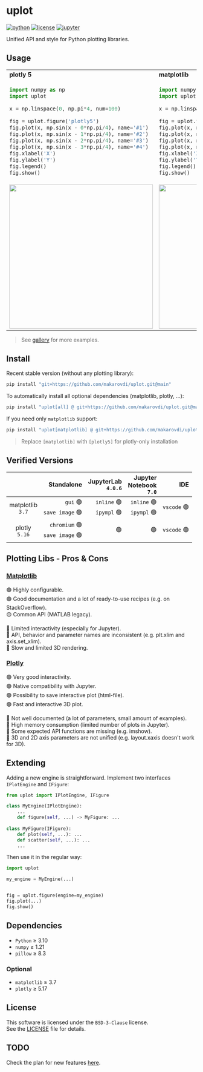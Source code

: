 # uplot

[![python](https://img.shields.io/badge/Python-3.10-blue?logo=python&logoColor=white)](https://docs.python.org/3/whatsnew/3.10.html)
[![license](https://img.shields.io/badge/License-BSD%203--Clause-green)](https://choosealicense.com/licenses/mit/)
[![jupyter](https://img.shields.io/badge/Jupyter-Lab-F37626.svg?style=flat&logo=Jupyter)](https://jupyterlab.readthedocs.io/en/stable)

Unified API and style for Python plotting libraries.

## Usage

<table style="border-collapse: collapse; border-style: hidden;">

<tr>
<td> <b>plotly 5</b> </td> <td> <b>matplotlib</b> </td>
</tr>

<tr>
<td>

```python
import numpy as np
import uplot

x = np.linspace(0, np.pi*4, num=100)

fig = uplot.figure('plotly5')
fig.plot(x, np.sin(x - 0*np.pi/4), name='#1')
fig.plot(x, np.sin(x - 1*np.pi/4), name='#2')
fig.plot(x, np.sin(x - 2*np.pi/4), name='#3')
fig.plot(x, np.sin(x - 3*np.pi/4), name='#4')
fig.xlabel('X')
fig.ylabel('Y')
fig.legend()
fig.show()
```
</td>
<td>

```python
import numpy as np
import uplot

x = np.linspace(0, np.pi*4, num=100)

fig = uplot.figure('matplotlib')
fig.plot(x, np.sin(x - 0*np.pi/4), name='#1')
fig.plot(x, np.sin(x - 1*np.pi/4), name='#2')
fig.plot(x, np.sin(x - 2*np.pi/4), name='#3')
fig.plot(x, np.sin(x - 3*np.pi/4), name='#4')
fig.xlabel('X')
fig.ylabel('Y')
fig.legend()
fig.show()
```
</td>
</tr>

<tr>
<td>

<img src='gallery/asset/plotly5-example.png' width='380'>

</td>

<td>

<img src='gallery/asset/mpl-example.png' width='380'>

</td>

</tr>
</table>

> See [gallery](gallery/gallery.md) for more examples.

## Install

Recent stable version (without any plotting library):
```bash
pip install "git+https://github.com/makarovdi/uplot.git@main"
```
To automatically install all optional dependencies (matplotlib, plotly, ...):
```bash
pip install "uplot[all] @ git+https://github.com/makarovdi/uplot.git@main"
```

If you need only `matplotlib` support:
```bash
pip install "uplot[matplotlib] @ git+https://github.com/makarovdi/uplot.git@main"
```
> Replace `[matplotlib]` with `[plotly5]` for plotly-only installation 


## Verified Versions

|                      |                                                Standalone |                                    JupyterLab<br>`4.0.6` |                           Jupyter<br/>Notebook<br/>`7.0` |                     IDE |
|:--------------------:|----------------------------------------------------------:|---------------------------------------------------------:|---------------------------------------------------------:|------------------------:|
| matplotlib<br/>`3.7` |      `gui` :green_circle:<br/>`save image` :green_circle: | `inline` :green_circle:<br/>`ipympl` :green_circle:<br/> | `inline` :green_circle:<br/>`ipympl` :green_circle:<br/> | `vscode` :green_circle: |
|  plotly<br/>`5.16`   | `chromium` :green_circle:<br/>`save image` :green_circle: |                                           :green_circle: |                                           :green_circle: | `vscode` :green_circle: |


## Plotting Libs - Pros & Cons

### [Matplotlib](https://matplotlib.org/)

:green_circle: Highly configurable.  
:green_circle: Good documentation and a lot of ready-to-use recipes (e.g. on StackOverflow).  
:yellow_circle: Common API (MATLAB legacy). 
  
 
:red_circle: Limited interactivity (especially for Jupyter).  
:red_circle: API, behavior and parameter names are inconsistent (e.g. plt.xlim and axis.set_xlim).  
:red_circle: Slow and limited 3D rendering.   


### [Plotly](https://plotly.com/python/)

:green_circle: Very good interactivity.  
:green_circle: Native compatibility with Jupyter.  
:green_circle: Possibility to save interactive plot (html-file).  
:green_circle: Fast and interactive 3D plot.  

:red_circle: Not well documented (a lot of parameters, small amount of examples).  
:red_circle: High memory consumption (limited number of plots in Jupyter).  
:red_circle: Some expected API functions are missing (e.g. imshow).  
:red_circle: 3D and 2D axis parameters are not unified (e.g. layout.xaxis doesn't work for 3D).   

## Extending

Adding a new engine is straightforward. Implement two interfaces `IPlotEngine` and `IFigure`:
```python
from uplot import IPlotEngine, IFigure

class MyEngine(IPlotEngine):
    ...
    def figure(self, ...) -> MyFigure: ...
    
class MyFigure(IFigure):
    def plot(self, ...): ...
    def scatter(self, ...): ...
    ...
```
Then use it in the regular way:
```python
import uplot

my_engine = MyEngine(...)


fig = uplot.figure(engine=my_engine)
fig.plot(...)
fig.show()
```

## Dependencies

- `Python` ≥ 3.10 
- `numpy` ≥ 1.21
- `pillow` ≥ 8.3

### Optional
- `matplotlib` ≥ 3.7
- `plotly` ≥  5.17


## License

This software is licensed under the `BSD-3-Clause` license.  
See the [LICENSE](LICENSE) file for details.

## TODO

Check the plan for new features [here](TODO.md).